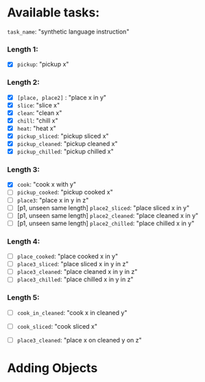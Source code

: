 # Available tasks:

`task_name`: "synthetic language instruction"

### Length 1:

- [x]  `pickup`: "pickup x"

### Length 2:

- [x]  `[place, place2]` : "place x in y"
- [x] `slice`: "slice x"
- [x] `clean`: "clean x"
- [x] `chill`: "chill x"
- [x] `heat`: "heat x"
- [x] `pickup_sliced`: "pickup sliced x"
- [x]  `pickup_cleaned`: "pickup cleaned x"
- [x]  `pickup_chilled`: "pickup chilled x"

### Length 3:
- [x] `cook`: "cook x with y"
- [ ] `pickup_cooked`: "pickup cooked x"
- [ ] `place3`: "place x in y in z"
- [ ] [p1, unseen same length] `place2_sliced`: "place sliced x in y"
- [ ] [p1, unseen same length] `place2_cleaned`: "place cleaned x in y"
- [ ] [p1, unseen same length] `place2_chilled`: "place chilled x in y"

### Length 4:
- [ ] `place_cooked`: "place cooked x in y"
- [ ] `place3_sliced`: "place sliced x in y in z"
- [ ] `place3_cleaned`: "place cleaned x in y in z"
- [ ] `place3_chilled`: "place chilled x in y in z"

### Length 5:
- [ ] `cook_in_cleaned`: "cook x in cleaned y"
- [ ] `cook_sliced`: "cook sliced x"
- [ ] `place3_cleaned`: "place x on cleaned y on z"



# Adding Objects

